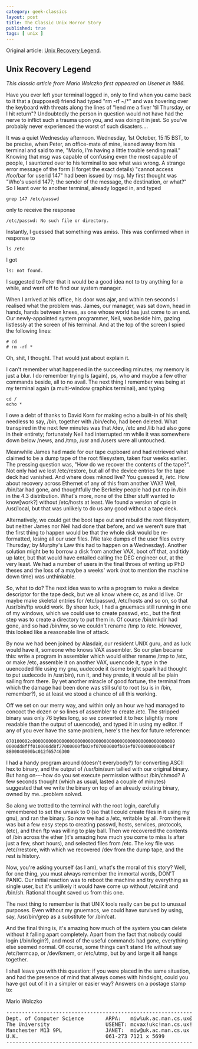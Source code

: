 ```yaml
---
category: geek-classics
layout: post
title: The Classic Unix Horror Story
published: true
tags: [ unix ]
---
```


Original article: [Unix Recovery Legend](http://www.ee.ryerson.ca:8080/~elf/hack/recovery.html).

## Unix Recovery Legend ##

*This classic article from Mario Wolczko first appeared on Usenet in 1986.*

Have you ever left your terminal logged in, only to find when you came back to it that a (supposed) friend had typed
"rm -rf ~/*" and was hovering over the keyboard with threats along the lines of "lend me a fiver 'til Thursday, or I
hit return"? Undoubtedly the person in question would not have had the nerve to inflict such a trauma upon you, and was
doing it in jest. So you've probably never experienced the worst of such disasters....

It was a quiet Wednesday afternoon. Wednesday, 1st October, 15:15 BST, to be precise, when Peter, an office-mate of
mine, leaned away from his terminal and said to me, "Mario, I'm having a little trouble sending mail." Knowing that msg
was capable of confusing even the most capable of people, I sauntered over to his terminal to see what was wrong. A
strange error message of the form (I forget the exact details) "cannot access /foo/bar for userid 147" had been issued
by msg. My first thought was "Who's userid 147?; the sender of the message, the destination, or what?" So I leant over
to another terminal, already logged in, and typed

    grep 147 /etc/passwd

only to receive the response

    /etc/passwd: No such file or directory.

Instantly, I guessed that something was amiss. This was confirmed when in response to

    ls /etc

I got

    ls: not found.

I suggested to Peter that it would be a good idea not to try anything for a while, and went off to find our system
manager.

When I arrived at his office, his door was ajar, and within ten seconds I realised what the problem was. James, our
manager, was sat down, head in hands, hands between knees, as one whose world has just come to an end. Our
newly-appointed system programmer, Neil, was beside him, gazing listlessly at the screen of his terminal. And at the
top of the screen I spied the following lines:

    # cd 
    # rm -rf *

Oh, shit, I thought. That would just about explain it.

I can't remember what happened in the succeeding minutes; my memory is just a blur. I do remember trying ls (again),
ps, who and maybe a few other commands beside, all to no avail. The next thing I remember was being at my terminal
again (a multi-window graphics terminal), and typing

    cd /
    echo *

I owe a debt of thanks to David Korn for making echo a built-in of his shell; needless to say, /bin, together with
/bin/echo, had been deleted. What transpired in the next few minutes was that /dev, /etc and /lib had also gone in
their entirety; fortunately Neil had interrupted rm while it was somewhere down below /news, and /tmp, /usr and /users
were all untouched.

Meanwhile James had made for our tape cupboard and had retrieved what claimed to be a dump tape of the root filesystem,
taken four weeks earlier. The pressing question was, "How do we recover the contents of the tape?". Not only had we
lost /etc/restore, but all of the device entries for the tape deck had vanished. And where does mknod live? You guessed
it, /etc. How about recovery across Ethernet of any of this from another VAX? Well, /bin/tar had gone, and thoughtfully
the Berkeley people had put rcp in /bin in the 4.3 distribution. What's more, none of the Ether stuff wanted to
know[work?] without /etc/hosts at least. We found a version of cpio in /usr/local, but that was unlikely to do us any
good without a tape deck.

Alternatively, we could get the boot tape out and rebuild the root filesystem, but neither James nor Neil had done that
before, and we weren't sure that the first thing to happen would be that the whole disk would be re-formatted, losing
all our user files. (We take dumps of the user files every Thursday; by Murphy's Law this had to happen on a
Wednesday). Another solution might be to borrow a disk from another VAX, boot off that, and tidy up later, but that
would have entailed calling the DEC engineer out, at the very least. We had a number of users in the final throes of
writing up PhD theses and the loss of a maybe a weeks' work (not to mention the machine down time) was unthinkable.

So, what to do? The next idea was to write a program to make a device descriptor for the tape deck, but we all know
where cc, as and ld live. Or maybe make skeletal entries for /etc/passwd, /etc/hosts and so on, so that /usr/bin/ftp
would work. By sheer luck, I had a gnuemacs still running in one of my windows, which we could use to create passwd,
etc., but the first step was to create a directory to put them in. Of course /bin/mkdir had gone, and so had /bin/mv,
so we couldn't rename /tmp to /etc. However, this looked like a reasonable line of attack.

By now we had been joined by Alasdair, our resident UNIX guru, and as luck would have it, someone who knows VAX
assembler. So our plan became this: write a program in assembler which would either rename /tmp to /etc, or make /etc,
assemble it on another VAX, uuencode it, type in the uuencoded file using my gnu, uudecode it (some bright spark had
thought to put uudecode in /usr/bin), run it, and hey presto, it would all be plain sailing from there. By yet another
miracle of good fortune, the terminal from which the damage had been done was still su'd to root (su is in /bin,
remember?), so at least we stood a chance of all this working.

Off we set on our merry way, and within only an hour we had managed to concoct the dozen or so lines of assembler to
create /etc. The stripped binary was only 76 bytes long, so we converted it to hex (slightly more readable than the
output of uuencode), and typed it in using my editor. If any of you ever have the same problem, here's the hex for
future reference:

    070100002c000000000000000000000000000000000000000000000000000000
    0000dd8fff010000dd8f27000000fb02ef07000000fb01ef070000000000bc8f
    8800040000bc012f65746300

I had a handy program around (doesn't everybody?) for converting ASCII hex to binary, and the output of /usr/bin/sum
tallied with our original binary. But hang on---how do you set execute permission without /bin/chmod? A few seconds
thought (which as usual, lasted a couple of minutes) suggested that we write the binary on top of an already existing
binary, owned by me...problem solved.

So along we trotted to the terminal with the root login, carefully remembered to set the umask to 0 (so that I could
create files in it using my gnu), and ran the binary. So now we had a /etc, writable by all. From there it was but a
few easy steps to creating passwd, hosts, services, protocols, (etc), and then ftp was willing to play ball. Then we
recovered the contents of /bin across the ether (it's amazing how much you come to miss ls after just a few, short
hours), and selected files from /etc. The key file was /etc/rrestore, with which we recovered /dev from the dump tape,
and the rest is history.

Now, you're asking yourself (as I am), what's the moral of this story? Well, for one thing, you must always remember
the immortal words, DON'T PANIC. Our initial reaction was to reboot the machine and try everything as single user, but
it's unlikely it would have come up without /etc/init and /bin/sh. Rational thought saved us from this one.

The next thing to remember is that UNIX tools really can be put to unusual purposes. Even without my gnuemacs, we could
have survived by using, say, /usr/bin/grep as a substitute for /bin/cat.

And the final thing is, it's amazing how much of the system you can delete without it falling apart completely. Apart
from the fact that nobody could login (/bin/login?), and most of the useful commands had gone, everything else seemed
normal. Of course, some things can't stand life without say /etc/termcap, or /dev/kmem, or /etc/utmp, but by and large
it all hangs together.

I shall leave you with this question: if you were placed in the same situation, and had the presence of mind that
always comes with hindsight, could you have got out of it in a simpler or easier way? Answers on a postage stamp to:

Mario Wolczko

<pre>
------------------------------------------------------------------------
Dept. of Computer Science       ARPA:   miw%uk.ac.man.cs.ux@cs.ucl.ac.uk
The University                  USENET: mcvax!ukc!man.cs.ux!miw
Manchester M13 9PL              JANET:  miw@uk.ac.man.cs.ux
U.K.                            061-273 7121 x 5699
------------------------------------------------------------------------
</pre>
